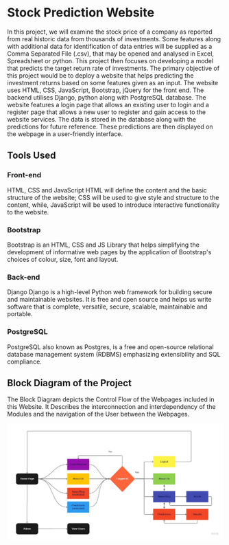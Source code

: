 # Stock Prediction Website

In this project, we will examine the stock price of a company as reported from real historic data from thousands of investments. Some features along with additional data for identification of data entries will be supplied as a Comma Separated File (.csv), that may be opened and analysed in Excel, Spreadsheet or python. This project then focuses on developing a model that predicts the target return rate of investments. The primary objective of this project would be to deploy a website that helps predicting the investment returns based on some features given as an input. 
The website uses HTML, CSS, JavaScript, Bootstrap, jQuery for the front end. The backend utilises Django, python along with PostgreSQL database.
The website features a login page that allows an existing user to login and a register page that allows a new user to register and gain access to the website services. The data is stored in the database along with the predictions for future reference. These predictions are then displayed on the webpage in a user-friendly interface.



## Tools Used

### Front-end
HTML, CSS and JavaScript
HTML will define the content and the basic structure of the website; CSS will be used to give style and structure to the content, while, JavaScript will be used to introduce interactive functionality to the website.

### Bootstrap
Bootstrap is an HTML, CSS and JS Library that helps simplifying the development of informative web pages by the application of Bootstrap's choices of colour, size, font and layout.



### Back-end
Django
Django is a high-level Python web framework for building secure and maintainable websites. It is free and open source and helps us write software that is complete, versatile, secure, scalable, maintainable and portable.

### PostgreSQL
PostgreSQL also known as Postgres, is a free and open-source relational database management system (RDBMS) emphasizing extensibility and SQL compliance.



## Block Diagram of the Project

The Block Diagram depicts the Control Flow of the Webpages included in this Website. It Describes the interconnection and interdependency of the Modules and the navigation of the User between the Webpages.

<img src="Images/BlockDiagram.jpg">






